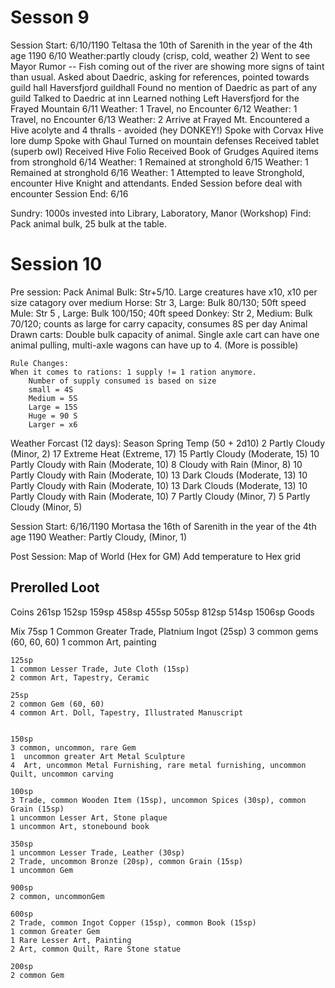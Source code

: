 # Sesson 9

Session Start: 6/10/1190
    Teltasa the 10th of Sarenith in the year of the 4th age 1190
6/10
    Weather:partly cloudy (crisp, cold, weather 2)
    Went to see Mayor
        Rumor -- Fish coming out of the river are showing more signs of taint than usual.
        Asked about Daedric, asking for references, pointed towards guild hall
    Haversfjord guildhall
        Found no mention of Daedric as part of any guild
    Talked to Daedric at inn
        Learned nothing
    Left Haversfjord for the Frayed Mountain
6/11
Weather: 1
    Travel, no Encounter
6/12
Weather: 1
    Travel, no Encounter
6/13
Weather: 2
    Arrive at Frayed Mt.
    Encountered a Hive acolyte and 4 thralls - avoided (hey DONKEY!)
    Spoke with Corvax
        Hive lore dump
    Spoke with Ghaul
        Turned on mountain defenses
        Received tablet (superb owl)
        Received Hive Folio
        Received Book of Grudges
        Aquired items from stronghold
6/14
Weather: 1
    Remained at stronghold
6/15
Weather: 1
    Remained at stronghold
6/16
Weather: 1
    Attempted to leave Stronghold, encounter Hive Knight and attendants.
    Ended Session before deal with encounter
Session End: 6/16

Sundry:
1000s invested into Library, Laboratory, Manor (Workshop)
Find: Pack animal bulk, 25 bulk at the table.

# Session 10

Pre session:
    Pack Animal Bulk: Str+5/10. Large creatures have x10, x10 per size catagory over medium
    Horse: Str 3, Large: Bulk 80/130; 50ft speed
    Mule: Str 5 , Large: Bulk 100/150; 40ft speed
    Donkey: Str 2, Medium: Bulk 70/120; counts as large for carry capacity, consumes 8S per day
    Animal Drawn carts: Double bulk capacity of animal. Single axle cart can have one animal pulling, multi-axle wagons can have up to 4. (More is possible)

    Rule Changes:
    When it comes to rations: 1 supply != 1 ration anymore.
        Number of supply consumed is based on size
        small = 4S
        Medium = 5S
        Large = 15S
        Huge = 90 S
        Larger = x6

Weather Forcast (12 days): Season Spring Temp (50 + 2d10)
2 Partly Cloudy (Minor, 2)
17 Extreme Heat (Extreme, 17)
15 Partly Cloudy (Moderate, 15)
10 Partly Cloudy with Rain (Moderate, 10)
8 Cloudy with Rain (Minor, 8)
10 Partly Cloudy with Rain (Moderate, 10)
13 Dark Clouds (Moderate, 13)
10 Partly Cloudy with Rain (Moderate, 10)
13 Dark Clouds (Moderate, 13)
10 Partly Cloudy with Rain (Moderate, 10)
7 Partly Cloudy (Minor, 7)
5 Partly Cloudy (Minor, 5)


Session Start: 6/16/1190
    Mortasa the 16th of Sarenith in the year of the 4th age 1190
    Weather: Partly Cloudy, (Minor, 1)


Post Session:
    Map of World (Hex for GM)
    Add temperature to Hex grid


## Prerolled Loot

Coins
    261sp
    152sp
    159sp
    458sp
    455sp
    505sp
    812sp
    514sp
    1506sp
Goods

Mix
    75sp
    1 Common Greater Trade, Platnium Ingot (25sp)
    3 common gems (60, 60, 60)
    1 common Art, painting

    125sp
    1 common Lesser Trade, Jute Cloth (15sp)
    2 common Art, Tapestry, Ceramic

    25sp
    2 common Gem (60, 60)
    4 common Art. Doll, Tapestry, Illustrated Manuscript


    150sp
    3 common, uncommon, rare Gem
    1  uncommon greater Art Metal Sculpture
    4  Art, uncommon Metal Furnishing, rare metal furnishing, uncommon Quilt, uncommon carving

    100sp
    3 Trade, common Wooden Item (15sp), uncommon Spices (30sp), common Grain (15sp)
    1 uncommon Lesser Art, Stone plaque
    1 uncommon Art, stonebound book

    350sp
    1 uncommon Lesser Trade, Leather (30sp)
    2 Trade, uncommon Bronze (20sp), common Grain (15sp)
    1 uncommon Gem

    900sp
    2 common, uncommonGem

    600sp
    2 Trade, common Ingot Copper (15sp), common Book (15sp)
    1 common Greater Gem
    1 Rare Lesser Art, Painting
    2 Art, common Quilt, Rare Stone statue

    200sp
    2 common Gem